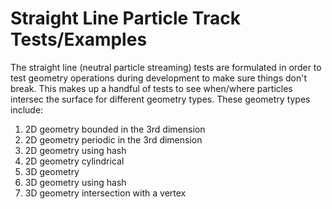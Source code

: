 # Straight Line Particle Track Tests/Examples
The straight line (neutral particle streaming) tests are formulated in order
to test geometry operations during development to make sure things don't break.
This makes up a handful of tests to see when/where particles intersec the surface
for different geometry types. These geometry types include:
1. 2D geometry bounded in the 3rd dimension
2. 2D geometry periodic in the 3rd dimension
3. 2D geometry using hash
4. 2D geometry cylindrical
5. 3D geometry
6. 3D geometry using hash
7. 3D geometry intersection with a vertex
